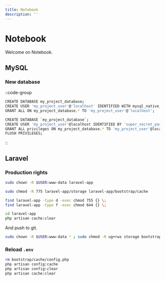 ```yaml
---
title: Notebook
description: ''
---
```


# Notebook

Welcome on Notebook.

## MySQL

### New database

::code-group
  ```bash [mysql]
  CREATE DATABASE my_project_database;
  CREATE USER 'my_project_user'@'localhost' IDENTIFIED WITH mysql_native_password BY 'secret_password';
  GRANT ALL ON my_project_database.* TO 'my_project_user'@'localhost';
  ```
  ```bash [mariadb]
  CREATE DATABASE `my_project_database`;
  CREATE USER 'my_project_user'@localhost IDENTIFIED BY 'super_secret_password';
  GRANT ALL privileges ON my_project_database.* TO 'my_project_user'@localhost;
  FLUSH PRIVILEGES;
  ```
::

## Laravel

### Production rights

```bash
sudo chown -R $USER:www-data laravel-app

sudo chmod -R 775 laravel-app/storage laravel-app/bootstrap/cache

find laravel-app -type d -exec chmod 755 {} \;
find laravel-app -type f -exec chmod 644 {} \;

cd laravel-app
php artisan cache:clear
```

And push to git.

```bash
sudo chown -R $USER:www-data * ; sudo chmod -R ug+rwx storage bootstrap/cache
```

### Reload `.env`

```bash
rm bootstrap/cache/config.php
php artisan config:cache
php artisan config:clear
php artisan cache:clear
```
